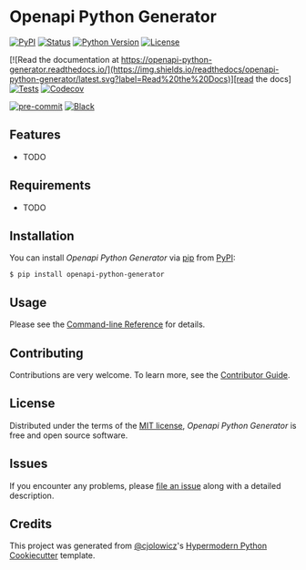 # Openapi Python Generator

[![PyPI](https://img.shields.io/pypi/v/openapi-python-generator.svg)][pypi_]
[![Status](https://img.shields.io/pypi/status/openapi-python-generator.svg)][status]
[![Python Version](https://img.shields.io/pypi/pyversions/openapi-python-generator)][python version]
[![License](https://img.shields.io/pypi/l/openapi-python-generator)][license]

[![Read the documentation at https://openapi-python-generator.readthedocs.io/](https://img.shields.io/readthedocs/openapi-python-generator/latest.svg?label=Read%20the%20Docs)][read the docs]
[![Tests](https://github.com/MarcoMuellner/openapi-python-generator/workflows/Tests/badge.svg)][tests]
[![Codecov](https://codecov.io/gh/MarcoMuellner/openapi-python-generator/branch/main/graph/badge.svg)][codecov]

[![pre-commit](https://img.shields.io/badge/pre--commit-enabled-brightgreen?logo=pre-commit&logoColor=white)][pre-commit]
[![Black](https://img.shields.io/badge/code%20style-black-000000.svg)][black]

[pypi_]: https://pypi.org/project/openapi-python-generator/
[status]: https://pypi.org/project/openapi-python-generator/
[python version]: https://pypi.org/project/openapi-python-generator
[read the docs]: https://openapi-python-generator.readthedocs.io/
[tests]: https://github.com/MarcoMuellner/openapi-python-generator/actions?workflow=Tests
[codecov]: https://app.codecov.io/gh/MarcoMuellner/openapi-python-generator
[pre-commit]: https://github.com/pre-commit/pre-commit
[black]: https://github.com/psf/black

## Features

- TODO

## Requirements

- TODO

## Installation

You can install _Openapi Python Generator_ via [pip] from [PyPI]:

```console
$ pip install openapi-python-generator
```

## Usage

Please see the [Command-line Reference] for details.

## Contributing

Contributions are very welcome.
To learn more, see the [Contributor Guide].

## License

Distributed under the terms of the [MIT license][license],
_Openapi Python Generator_ is free and open source software.

## Issues

If you encounter any problems,
please [file an issue] along with a detailed description.

## Credits

This project was generated from [@cjolowicz]'s [Hypermodern Python Cookiecutter] template.

[@cjolowicz]: https://github.com/cjolowicz
[pypi]: https://pypi.org/
[hypermodern python cookiecutter]: https://github.com/cjolowicz/cookiecutter-hypermodern-python
[file an issue]: https://github.com/MarcoMuellner/openapi-python-generator/issues
[pip]: https://pip.pypa.io/

<!-- github-only -->

[license]: https://github.com/MarcoMuellner/openapi-python-generator/blob/main/LICENSE
[contributor guide]: https://github.com/MarcoMuellner/openapi-python-generator/blob/main/CONTRIBUTING.md
[command-line reference]: https://openapi-python-generator.readthedocs.io/en/latest/usage.html
